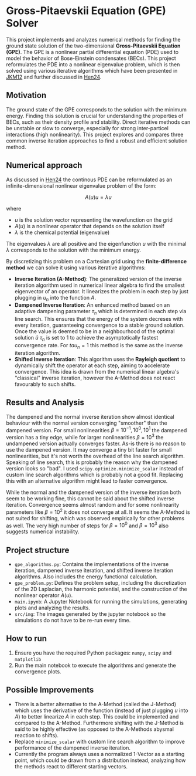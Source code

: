 # Gross-Pitaevskii Equation (GPE) Solver

This project implements and analyzes numerical methods for finding the ground
state solution of the two-dimensional **Gross-Pitaevskii Equation (GPE)**.
The GPE is a nonlinear partial differential equation (PDE) used to model the behavior
of Bose-Einstein condensates (BECs). This project reformulates the PDE into
a nonlinear eigenvalue problem, which is then solved using various iterative
algorithms which have been presented in [JKM12](https://arxiv.org/abs/1212.0417)
and further discussed in [Hen24](https://arxiv.org/abs/2202.07593).

## Motivation

The ground state of the GPE corresponds to the solution with the minimum energy.
Finding this solution is crucial for understanding the properties of BECs,
such as their density profile and stability. Direct iterative methods can be
unstable or slow to converge, especially for strong inter-particel interactions
(high nonlinearity). This project explores and compares three common inverse
iteration approaches to find a robust and efficient solution method.

## Numerical approach

As discussed in [Hen24](https://arxiv.org/abs/2202.07593) the continous PDE
can be reformulated as an infinite-dimensional nonlinear eigenvalue problem
of the form:

$$
A(u)u = \lambda u
$$

where

- $u$ is the solution vector representing the wavefunction on the grid
- $A(u)$ is a nonlinear operator that depends on the solution itself
- $\lambda$ is the chemical potential (eigenvalue)

The eigenvalues $\lambda$ are all positive and the eigenfunction $u$ with the
minimal $\lambda$ corresponds to the solution with the minimum energy.

By discretizing this problem on a Cartesian grid using the **finite-difference
method** we can solve it using various iterative algorithms:

- **Inverse Iteration (A-Method)**: The generalized version of the inverse iteration
algorithm used in numerical linear algebra to find the smallest eigenvector
of an operator. It linearizes the problem in each step by just plugging in
$u_n$ into the function $A$.
- **Dampened Inverse Iteration**:
An enhanced method based on an adaptive dampening parameter $\tau_n$ which is
determined in each step via line search.
This ensures that the energy of the system
decreses with every iteration, guaranteeing convergence to a stable ground solution.
Once the value is deemed to be in a neighbourhood of the optimal solution $\hat{u}$
$\tau_n$ is set to $1$ to achieve the asymptotically fastest convergence rate.
For $tau_n = 1$ this method is the same as the inverse iteration algorithm.
- **Shifted Inverse Iteration**: This algorithm uses the **Rayleigh quotient**
to dynamically shift the operator at each step, aiming to accelerate convergence.
This idea is drawn from the numerical linear algebra's "classical" inverse iteration,
however the A-Method does not react favourably to such shifts.

## Results and Analysis

The dampened and the normal inverse iteration show almost identical behaviour
with the normal version converging "smoother" than the dampened version.
For small nonlinearities $\beta = 10^{-1}, 10^0, 10^1$ the dampened version
has a tiny edge, while for larger
nonlinearities $\beta = 10^3$ the undampened version actually converges faster.
As-is there is no reason to use the dampened version. It may converge a tiny
bit faster for small nonlinearities, but it's not worth the overhead of the
line search algorithm.
Speaking of line search, this is probably the reason why the dampened version
looks so "bad". I used `scipy.optimize.minimize_scalar` instead of custom
line search algorithms which is probably not a good fit. Replacing
this with an alternative algorithm might lead to faster convergence.

While the normal and the dampened version of the inverse iteration both
seem to be working fine, this cannot be said about the shifted inverse iteration.
Convergence seems almost random and for some nonlinearity parameters like
$\beta = 10^2$ it does not
converge at all. It seems the A-Method is not suited for shifting, which was
observed empirically for other problems as well.
The very high number of steps for $\beta = 10^0$ and $\beta = 10^3$ also
suggests numerical instability.

## Project structure

- `gpe_algorithms.py`: Contains the implementations of the inverse iteration,
dampened inverse iteration, and shifted inverse iteration algorithms.
Also includes the energy functional calculation.
- `gpe_problem.py`: Defines the problem setup, including the discretization of the
2D Laplacian, the harmonic potential, and the construction of the nonlinear
operator $A(u)$.
- `main.ipynb`: A Jupyter Notebook for running the simulations, generating plots
and analyzing the results.
- `src/img`: The images generated by the jupyter notebook so the simulations
do not have to be re-run every time.

## How to run

1. Ensure you have the required Python packages: `numpy`, `scipy` and `matplotlib`
2. Run the main notebook to execute the algorithms and generate the convergence
plots.

## Possible Improvements

- There is a better alternative to the A-Method (called the J-Method) which uses the derivative
of the function (instead of just plugging $u$ into $A$) to better linearize
$A$ in each step. This could be implemented and compared to the A-Method.
Furthermore shifting with the J-Method is said to be highly effective (as opposed
to the A-Methods abysmal reaction to shifts).
- Replace `minimize_scalar` with custom line search algorithm to improve
performance of the dampened inverse iteration.
- Currently the program always uses a normalized $1$-Vector
as a starting point, which could be drawn from a distribution instead,
analyzing how the methods react to different starting vectors.
